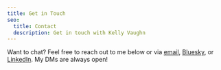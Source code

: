 ```yaml
---
title: Get in Touch
seo:
  title: Contact
  description: Get in touch with Kelly Vaughn
---
```


Want to chat? Feel free to reach out to me below or via [email](mailto:hello@kvlly.com), [Bluesky](https://bsky.app/profile/kvlly.com), or [LinkedIn](https://www.linkedin.com/in/kellyvaughn). My DMs are always open!
